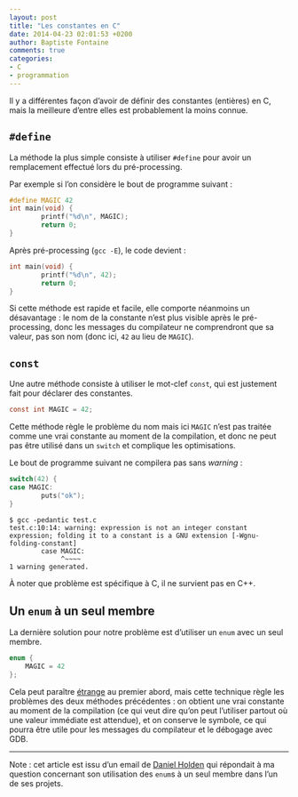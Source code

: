 ```yaml
---
layout: post
title: "Les constantes en C"
date: 2014-04-23 02:01:53 +0200
author: Baptiste Fontaine
comments: true
categories:
- C
- programmation
---
```


Il y a différentes façon d’avoir de définir des constantes (entières) en C,
mais la meilleure d’entre elles est probablement la moins connue.

<!--more-->

## `#define`

La méthode la plus simple consiste à utiliser `#define` pour avoir un
remplacement effectué lors du pré-processing.

Par exemple si l’on considère le bout de programme suivant :

```c
#define MAGIC 42
int main(void) {
        printf("%d\n", MAGIC);
        return 0;
}
```

Après pré-processing (`gcc -E`), le code devient :

```c
int main(void) {
        printf("%d\n", 42);
        return 0;
}
```

Si cette méthode est rapide et facile, elle comporte néanmoins un désavantage :
le nom de la constante n’est plus visible après le pré-processing, donc les
messages du compilateur ne comprendront que sa valeur, pas son nom (donc ici,
`42` au lieu de `MAGIC`).

## `const`

Une autre méthode consiste à utiliser le mot-clef `const`, qui est justement
fait pour déclarer des constantes.

```c
const int MAGIC = 42;
```

Cette méthode règle le problème du nom mais ici `MAGIC` n’est pas traitée comme
une vrai constante au moment de la compilation, et donc ne peut pas être
utilisé dans un `switch` et complique les optimisations.

Le bout de programme suivant ne compilera pas sans <i>warning</i> :

```c
switch(42) {
case MAGIC:
        puts("ok");
}
```

```
$ gcc -pedantic test.c
test.c:10:14: warning: expression is not an integer constant expression; folding it to a constant is a GNU extension [-Wgnu-folding-constant]
        case MAGIC:
             ^~~~~
1 warning generated.
```

À noter que problème est spécifique à C, il ne survient pas en C++.

## Un `enum` à un seul membre

La dernière solution pour notre problème est d’utiliser un `enum` avec un seul
membre.

```c
enum {
    MAGIC = 42
};
```

Cela peut paraître [étrange][ptest] au premier abord, mais cette technique
règle les problèmes des deux méthodes précédentes : on obtient une vrai
constante au moment de la compilation (ce qui veut dire qu’on peut l’utiliser
partout où une valeur immédiate est attendue), et on conserve le symbole, ce
qui pourra être utile pour les messages du compilateur et le débogage avec GDB.

[ptest]: https://github.com/orangeduck/ptest/blob/master/ptest.c#L11-21

---

Note : cet article est issu d’un email de [Daniel Holden][holden] qui répondait
à ma question concernant son utilisation des `enum`s à un seul membre dans l’un
de ses projets.

[holden]: http://www.theorangeduck.com/page/about
